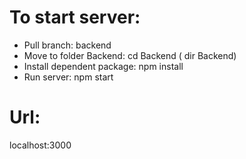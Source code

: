 # To start server:
- Pull branch: backend
- Move to folder Backend: cd Backend ( dir Backend)
- Install dependent package: npm install
- Run server: npm start
# Url: 
localhost:3000
